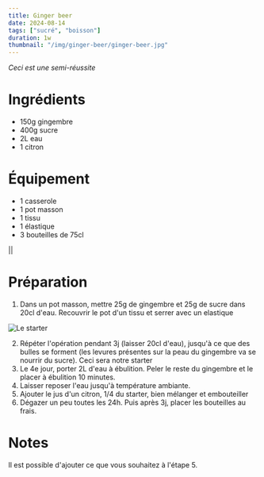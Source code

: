 ```yaml
---
title: Ginger beer
date: 2024-08-14
tags: ["sucré", "boisson"]
duration: 1w
thumbnail: "/img/ginger-beer/ginger-beer.jpg"
---
```


*Ceci est une semi-réussite*

# Ingrédients

+ 150g gingembre
+ 400g sucre
+ 2L eau
+ 1 citron

# Équipement

+ 1 casserole
+ 1 pot masson
+ 1 tissu
+ 1 élastique
+ 3 bouteilles de 75cl

||

# Préparation

1. Dans un pot masson, mettre 25g de gingembre et 25g de sucre dans 20cl d'eau. Recouvrir le pot d'un tissu et serrer avec un elastique

![Le starter](/img/ginger-beer/ginger-beer-step-1.jpg)

2. Répéter l'opération pendant 3j (laisser 20cl d'eau), jusqu'à ce que des bulles se forment (les levures présentes sur la peau du gingembre
va se nourrir du sucre). Ceci sera notre starter
3. Le 4e jour, porter 2L d'eau à ébulition. Peler le reste du gingembre et le placer à ébulition 10 minutes.
4. Laisser reposer l'eau jusqu'à température ambiante.
5. Ajouter le jus d'un citron, 1/4 du starter, bien mélanger et embouteiller
6. Dégazer un peu toutes les 24h. Puis après 3j, placer les bouteilles au frais.

# Notes

Il est possible d'ajouter ce que vous souhaitez à l'étape 5.